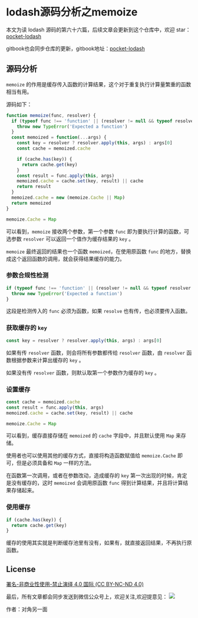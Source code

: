 # lodash源码分析之memoize

本文为读 lodash 源码的第六十六篇，后续文章会更新到这个仓库中，欢迎 star：[pocket-lodash](https://github.com/yeyuqiudeng/pocket-lodash)

gitbook也会同步仓库的更新，gitbook地址：[pocket-lodash](https://www.gitbook.com/book/yeyuqiudeng/pocket-lodash/details)

## 源码分析

`memoize` 的作用是缓存传入函数的计算结果，这个对于重复执行计算量繁重的函数相当有用。

源码如下：

```javascript
function memoize(func, resolver) {
  if (typeof func !== 'function' || (resolver != null && typeof resolver !== 'function')) {
    throw new TypeError('Expected a function')
  }
  const memoized = function(...args) {
    const key = resolver ? resolver.apply(this, args) : args[0]
    const cache = memoized.cache

    if (cache.has(key)) {
      return cache.get(key)
    }
    const result = func.apply(this, args)
    memoized.cache = cache.set(key, result) || cache
    return result
  }
  memoized.cache = new (memoize.Cache || Map)
  return memoized
}

memoize.Cache = Map
```

可以看到，`memoize` 接收两个参数，第一个参数 `func` 即为要执行计算的函数，可选参数 `resolver` 可以返回一个值作为缓存结果的 `key` 。

`memoize` 最终返回的结果也一个函数 `memoized`，在使用原函数 `func` 的地方，替换成这个返回函数的调用，就会获得结果缓存的能力。

### 参数合规性检测

```javascript
if (typeof func !== 'function' || (resolver != null && typeof resolver !== 'function')) {
  throw new TypeError('Expected a function')
}
```

这段是检测传入的 `func` 必须为函数，如果 `resolve` 也有传，也必须要传入函数。

 ### 获取缓存的 `key`

```javascript
const key = resolver ? resolver.apply(this, args) : args[0]
```

如果有传 `resolver` 函数，则会将所有参数都传给 `resolver` 函数，由 `resolver` 函数根据参数来计算出缓存的 `key` 。

如果没有传 `resolver` 函数，则默认取第一个参数作为缓存的 `key` 。

### 设置缓存

```javascript
const cache = memoized.cache
const result = func.apply(this, args)
memoized.cache = cache.set(key, result) || cache

memoize.Cache = Map
```

可以看到，缓存直接存储在 `memoized` 的 `cache` 字段中，并且默认使用 `Map` 来存储。

使用者也可以使用其他的缓存方式，直接将构造函数赋值给 `memoize.Cache` 即可，但是必须具备和 `Map` 一样的方法。

在函数第一次调用，或者在参数改动，造成缓存的 `key` 第一次出现的时候，肯定是没有缓存的，这时 `memoized` 会调用原函数 `func` 得到计算结果，并且将计算结果存储起来。

### 使用缓存

```javascript
if (cache.has(key)) {
  return cache.get(key)
}
```

缓存的使用其实就是判断缓存池里有没有，如果有，就直接返回结果，不再执行原函数。

## License

[署名-非商业性使用-禁止演绎 4.0 国际 (CC BY-NC-ND 4.0)](http://creativecommons.org/licenses/by-nc-nd/4.0/)

最后，所有文章都会同步发送到微信公众号上，欢迎关注,欢迎提意见：  ![](https://raw.githubusercontent.com/yeyuqiudeng/resource/master/images/qrcode_front-end-article.jpg) 

作者：对角另一面 